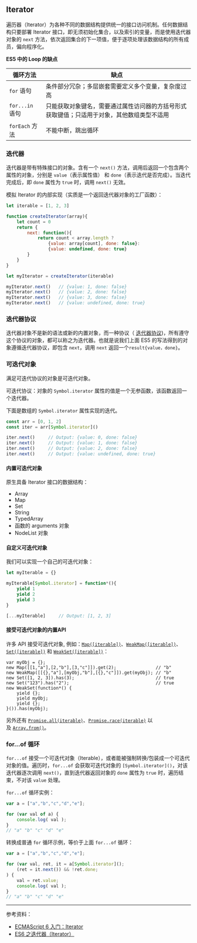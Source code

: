 ## Iterator

遍历器（Iterator）为各种不同的数据结构提供统一的接口访问机制。任何数据结构只要部署 Iterator 接口，即无须初始化集合，以及索引的变量，而是使用迭代器对象的 `next` 方法，依次返回集合的下一项值，便于逐项处理该数据结构的所有成员，偏向程序化。

**ES5 中的 Loop 的缺点**

| 循环方法        | 缺点                                                         |
| --------------- | ------------------------------------------------------------ |
| `for` 语句      | 条件部分冗杂；多层嵌套需要定义多个变量，复杂度过高           |
| `for...in` 语句 | 只能获取对象键名，需要通过属性访问器的方括号形式获取键值；只适用于对象，其他数组类型不适用 |
| `forEach` 方法  | 不能中断，跳出循环                                           |

### 迭代器

迭代器是带有特殊接口的对象。含有一个 `next()` 方法，调用后返回一个包含两个属性的对象，分别是 `value`（表示属性值） 和 `done`（表示迭代是否完成）。当迭代完成后，即 `done` 属性为 `true` 时，调用 `next()` 无效。

模拟 Iterator 的内部实现（实质是一个返回迭代器对象的工厂函数）：

```js
let iterable = [1, 2, 3]

function createIterator(array){
    let count = 0
    return {
        next: function(){
            return count < array.length ?
                {value: array[count], done: false}:
            	{value: undefined, done: true}
        }
    }
}

let myIterator = createIterator(iterable)

myIterator.next()	// {value: 1, done: false}
myIterator.next()	// {value: 2, done: false} 
myIterator.next()	// {value: 3, done: false} 
myIterator.next()	// {value: undefined, done: true} 
```

### 迭代器协议

迭代器对象不是新的语法或新的内置对象，而一种协议（ [迭代器协议](https://developer.mozilla.org/zh-CN/docs/Web/JavaScript/Reference/Iteration_protocols#%E5%8F%AF%E8%BF%AD%E4%BB%A3%E5%8D%8F%E8%AE%AE))，所有遵守这个协议的对象，都可以称之为迭代器。也就是说我们上面 ES5 的写法得到的对象遵循迭代器协议，即包含 `next`，调用 `next` 返回一个`result{value，done}`。

### 可迭代对象

满足可迭代协议的对象是可迭代对象。

可迭代协议：对象的 `Symbol.iterator` 属性的值是一个无参函数，该函数返回一个迭代器。

下面是数组的 `Symbol.iterator` 属性实现的迭代。

```js
const arr = [0, 1, 2]
const iter = arr[Symbol.iterator]()

iter.next()		// Output: {value: 0, done: false}
iter.next()		// Output: {value: 1, done: false}
iter.next()		// Output: {value: 2, done: false}
iter.next()		// Output: {value: undefined, done: true}
```

#### 内置可迭代对象

原生具备 Iterator 接口的数据结构：

* Array
* Map
* Set
* String
* TypedArray
* 函数的 arguments 对象
* NodeList 对象

#### 自定义可迭代对象

我们可以实现一个自己的可迭代对象：

```js
let myIterable = {}

myIterable[Symbol.iterator] = function*(){
    yield 1
    yield 2
    yield 3
}

[...myIterable]		// Output: [1, 2, 3]
```

#### 接受可迭代对象的内置API

许多 API 接受可迭代对象, 例如：[`Map([iterable])`](https://developer.mozilla.org/zh-CN/docs/Web/JavaScript/Reference/Map)、[`WeakMap([iterable])`](https://developer.mozilla.org/zh-CN/docs/Web/JavaScript/Reference/WeakMap)、[`Set([iterable])`](https://developer.mozilla.org/zh-CN/docs/Web/JavaScript/Reference/Global_Objects/Set) 和 [`WeakSet([iterable])`](https://developer.mozilla.org/zh-CN/docs/Web/JavaScript/Reference/Global_Objects/WeakSet)：

```
var myObj = {};
new Map([[1,"a"],[2,"b"],[3,"c"]]).get(2);               // "b"
new WeakMap([[{},"a"],[myObj,"b"],[{},"c"]]).get(myObj); // "b"
new Set([1, 2, 3]).has(3);                               // true
new Set("123").has("2");                                 // true
new WeakSet(function*() {
    yield {};
    yield myObj;
    yield {};
}()).has(myObj);   
```

另外还有 [`Promise.all(iterable)`](https://developer.mozilla.org/zh-CN/docs/Web/JavaScript/Reference/Global_Objects/Promise/all)、[`Promise.race(iterable)`](https://developer.mozilla.org/zh-CN/docs/Web/JavaScript/Reference/Global_Objects/Promise/race) 以及 [`Array.from()`](https://developer.mozilla.org/zh-CN/docs/Web/JavaScript/Reference/Global_Objects/Array/from)。

### for...of 循环

`for...of` 接受一个可迭代对象（Iterable），或者能被强制转换/包装成一个可迭代对象的值。遍历时，`for...of` 会获取可迭代对象的 `[Symbol.iterator]()`，对该迭代器逐次调用 `next()`，直到迭代器返回对象的 `done` 属性为 `true` 时，遍历结束，不对该 `value` 处理。

`for...of` 循环实例：

```js
var a = ["a","b","c","d","e"];

for (var val of a) {
    console.log( val );
}
// "a" "b" "c" "d" "e"
```

转换成普通 `for` 循环示例，等价于上面 `for...of` 循环：

```js
var a = ["a","b","c","d","e"];

for (var val, ret, it = a[Symbol.iterator]();
    (ret = it.next()) && !ret.done;
) {
    val = ret.value;
    console.log( val );
}
// "a" "b" "c" "d" "e"
```

---

参考资料：

* [ECMAScript 6 入门：Iterator](http://es6.ruanyifeng.com/#docs/iterator)
* [ES6 之迭代器（Iterator）](https://juejin.im/entry/5924f5302f301e006b35fba5)



